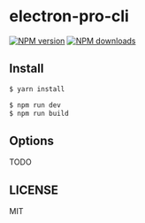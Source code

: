 # electron-pro-cli

[![NPM version](https://img.shields.io/npm/v/electron-pro-cli.svg?style=flat)](https://npmjs.org/package/electron-pro-cli)
[![NPM downloads](http://img.shields.io/npm/dm/electron-pro-cli.svg?style=flat)](https://npmjs.org/package/electron-pro-cli)

## Install

```bash
$ yarn install
```

```bash
$ npm run dev
$ npm run build
```

## Options

TODO

## LICENSE

MIT
